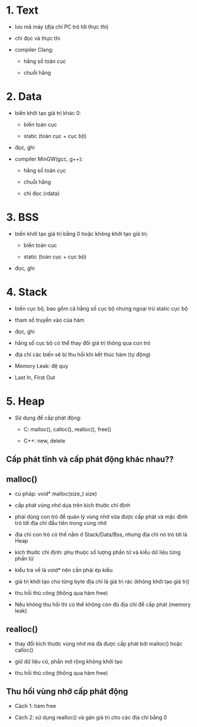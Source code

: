 # 1. Text

- lưu mã máy (địa chỉ PC trỏ tới thực thi)

- chỉ đọc và thực thi

- compiler Clang:

    + hằng số toàn cục

    + chuỗi hằng

# 2. Data

- biến khởi tạo giá trị khác 0:

    + biến toàn cục

    + static (toàn cục + cục bộ)

- đọc, ghi

- compiler MinGW(gcc, g++):

    + hằng số toàn cục

    + chuỗi hằng

    + chỉ đọc (rdata)

# 3. BSS

- biến khởi tạo giá trị bằng 0 hoặc không khởi tạo giá trị:

    + biến toàn cục

    + static (toàn cục + cục bộ)

- đọc, ghi

# 4. Stack

- biến cục bộ, bao gồm cả hằng số cục bộ nhưng ngoại trừ static cục bộ

- tham số truyền vào của hàm

- đọc, ghi

- hằng số cục bộ có thể thay đổi giá trị thông qua con trỏ

- địa chỉ các biến sẽ bị thu hồi khi kết thúc hàm (tự động)

- Memory Leak: đệ quy

- Last In, First Out

# 5. Heap

- Sử dụng để cấp phát động:

    + C: malloc(), calloc(), realloc(), free()

    + C++: new, delete

## Cấp phát tĩnh và cấp phát động khác nhau??

## malloc()

- cú pháp: void* malloc(size_t size)

- cấp phát vùng nhớ dựa trên kích thước chỉ định

- phải dùng con trỏ để quản lý vùng nhớ vừa được cấp phát và mặc định trỏ tới địa chỉ đầu tiên trong vùng nhớ

- địa chỉ con trỏ có thể nằm ở Stack/Data/Bss, nhưng địa chỉ nó trỏ tới là Heap

- kích thước chỉ định: phụ thuộc số lượng phần tử và kiểu dữ liệu từng phần tử

- kiểu tra về là void* nên cần phải ép kiểu

- giá trị khởi tạo cho từng byte địa chỉ là giá trị rác (không khởi tạo giá trị)

- thu hồi thủ công (thông qua hàm free)

- Nếu không thu hồi thì có thể không còn đủ địa chỉ để cấp phát (memory leak)

## realloc()

- thay đổi kích thước vùng nhớ mà đã được cấp phát bởi malloc() hoặc calloc()

- giữ dữ liệu cũ, phần mở rộng không khởi tạo

- thu hồi thủ công (thông qua hàm free)

## Thu hồi vùng nhớ cấp phát động

- Cách 1: hàm free

- Cách 2: sử dụng realloc() và gán giá trị cho các địa chỉ bằng 0